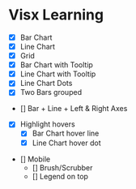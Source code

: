 # Visx Learning

- [x] Bar Chart
- [x] Line Chart
- [x] Grid
- [x] Bar Chart with Tooltip
- [x] Line Chart with Tooltip
- [x] Line Chart Dots
- [x] Two Bars grouped
- [] Bar + Line + Left & Right Axes
- [x] Highlight hovers
   - [x] Bar Chart hover line
   - [x] Line Chart hover dot
- [] Mobile
  - [] Brush/Scrubber
  - [] Legend on top
